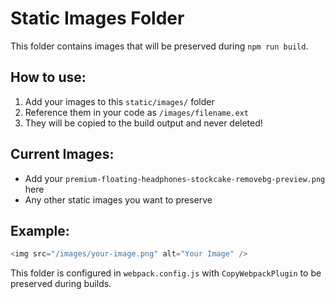 # Static Images Folder

This folder contains images that will be preserved during `npm run build`.

## How to use:

1. Add your images to this `static/images/` folder
2. Reference them in your code as `/images/filename.ext`
3. They will be copied to the build output and never deleted!

## Current Images:
- Add your `premium-floating-headphones-stockcake-removebg-preview.png` here
- Any other static images you want to preserve

## Example:
```javascript
<img src="/images/your-image.png" alt="Your Image" />
```

This folder is configured in `webpack.config.js` with `CopyWebpackPlugin` to be preserved during builds.
